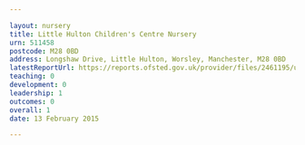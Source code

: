 ```yaml
---

layout: nursery
title: Little Hulton Children's Centre Nursery
urn: 511458
postcode: M28 0BD
address: Longshaw Drive, Little Hulton, Worsley, Manchester, M28 0BD
latestReportUrl: https://reports.ofsted.gov.uk/provider/files/2461195/urn/511458.pdf
teaching: 0
development: 0
leadership: 1
outcomes: 0
overall: 1
date: 13 February 2015

---
```

